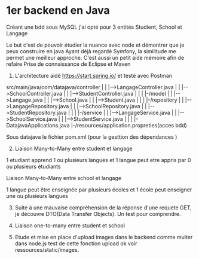 # 1er backend en Java

Créant une bdd sous MySQL j'ai opté pour 3 entités Studient, School et Langage

Le but c'est de pouvoir étudier la nuance avec node et démontrer que je peux construire en java
Ayant déjà regardé Symfony, la similitude me permet une meilleur approche.
C'est aussi un petit aide mémoire afin de refaire
Prise de connaissance de Eclipse et Maven

1) L'architecture aidé https://start.spring.io/ et testé avec Postman

src/main/java/com/datajava/controller
     |			|	    |-->LangageController.java
     |			|	    |-->SchoolController.java
     |			|	    |-->StudentController.java
     |              |
     |			|-/model
     |			|       |-->Langage.java
     |			|       |-->School.java
     |   		     |       |-->Student.java
     |			|
     |			|-/repository
     |			|       |-->LangageRepository.java
     |			|       |-->SchoolRepository.java
     |			|       |-->StudentRepository.java
     |			|
     |			|-/service
     |			|       |-->LangageService.java
     |			|       |-->SchoolService.java
     |			|       |-->StudentService.java
     |			|
     |			|-DatajavaApplications.java
     |-/resources/application.propreties(acces bdd)

Sous datajava le fichier pom.xml (pour la gesttion des dépendances )

2) Liaison Many-to-Many entre student et langage

1 etudiant apprend 1 ou plusieurs langues et
1 langue peut etre appris par 0 ou plusieurs étudiants 

Liaison Many-to-Many entre school et langage

1 langue peut être enseignée par plusieurs écoles
et 1 école peut enseigner une ou plusieurs langues

3) Suite à une mauvaise compréhension de la réponse d'une requete GET, je découvre DTO(Data Transfer Objects). Un test pour comprendre.

4) Liaison one-to-many entre student et school

5) Etude et mise en place d'upload images dans le backend comme multer dans node.js
 test de cette fonction upload ok voir ressources/static/images.